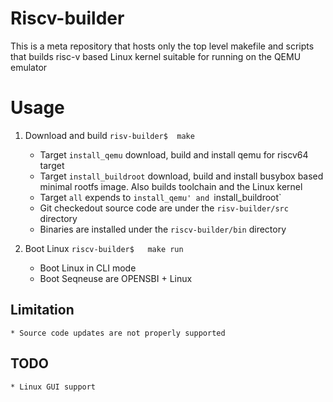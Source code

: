 # Riscv-builder

This is a meta repository that hosts only the top level makefile and scripts
that builds risc-v based Linux kernel suitable for running on the QEMU emulator

# Usage

1. Download and build
    `risv-builder$  make`
     * Target `install_qemu`  download, build and install qemu for riscv64 target
     * Target `install_buildroot` download, build and install busybox based minimal rootfs image. Also builds toolchain and the Linux kernel
     * Target `all` expends to `install_qemu' and `install_buildroot`
     * Git checkedout source code are under the `risv-builder/src` directory
     * Binaries are installed under the `riscv-builder/bin` directory

1. Boot Linux
    `riscv-builder$   make run`
    * Boot Linux in CLI mode
    * Boot Seqneuse are OPENSBI + Linux


## Limitation
    * Source code updates are not properly supported

## TODO
    * Linux GUI support
